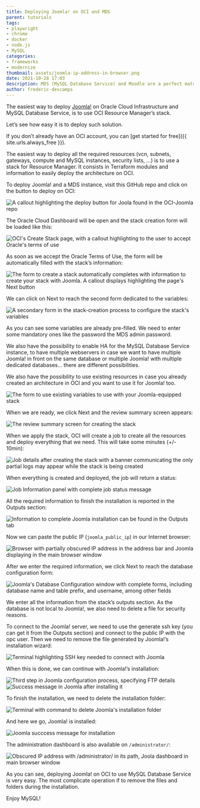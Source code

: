 ```yaml
---
title: Deploying Joomla! on OCI and MDS
parent: tutorials
tags:
- playwright
- chrome
- docker
- node.js
- MySQL
categories:
- frameworks
- modernize
thumbnail: assets/joomla-ip-address-in-browser.png
date: 2021-10-28 17:03
description: MDS (MySQL Database Service) and Moodle are a perfect match for OCI. In this tutorial, you'll learn how to deploy this popular learning management system with OCI.
author: frederic-descamps
---
```


The easiest way to deploy [Joomla!](https://www.joomla.org/) on Oracle Cloud Infrastructure and MySQL Database Service, is to use OCI Resource Manager’s stack.

Let’s see how easy it is to deploy such solution.

If you don’t already have an OCI account, you can [get started for free]({{ site.urls.always_free }}).

The easiest way to deploy all the required resources (vcn, subnets, gateways, compute and MySQL instances, security lists, …) is to use a stack for Resource Manager. It consists in Terraform modules and information to easily deploy the architecture on OCI.

To deploy Joomla! and a MDS instance, visit this GitHub repo and click on the button to deploy on OCI:

![A callout highlighting the deploy button for Joola found in the OCI-Joomla repo](assets/joomla-deploy-button.png)

The Oracle Cloud Dashboard will be open and the stack creation form will be loaded like this:

![OCI's Create Stack page, with a callout highlighting to the user to accept Oracle's terms of use](assets/joomla-stack-1-termsService.png)

As soon as we accept the Oracle Terms of Use, the form will be automatically filled with the stack’s information:

![The form to create a stack automatically completes with information to create your stack with Joomla. A callout displays highlighting the page's Next button](assets/joomla-stack-populates-next.png)

We can click on Next to reach the second form dedicated to the variables:

![A secondary form in the stack-creation process to configure the stack's variables](assets/joomla-form-for-variables.png)

As you can see some variables are already pre-filled. We need to enter some mandatory ones like the password the MDS admin password.

We also have the possibility to enable HA for the MySQL Database Service instance, to have multiple webservers in case we want to have multiple Joomla! in front on the same database or multiple Joomla! with multiple dedicated databases… there are different possibilities.

We also have the possibility to use existing resources in case you already created an architecture in OCI and you want to use it for Joomla! too.

![The form to use existing variables to use with your Joomla-equipped stack](assets/joomla-form-existing-variables.png)

When we are ready, we click Next and the review summary screen appears:

![The review summary screen for creating the stack](assets/joomla-review-screen.png)

When we apply the stack, OCI will create a job to create all the resources and deploy everything that we need. This will take some minutes (+/- 10min):

![Job details after creating the stack with a banner communicating the only partial logs may appear while the stack is being created](assets/joomla-job-details-partialLogs-banner.png)

When everything is created and deployed, the job will return a status:

![Job Information panel with complete job status message](assets/joomla-job-status-complete.png)

All the required information to finish the installation is reported in the Outputs section:

![Information to complete Joomla installation can be found in the Outputs tab](assets/joomla-outputs-tab.png)

Now we can paste the public IP (`joomla_public_ip`) in our Internet browser:

![Browser with partially obscured IP address in the address bar and Joomla displaying in the main browser window](assets/joomla-ip-address-in-browser.png)

After we enter the required information, we click Next to reach the database configuration form:

![Joomla's Database Configuration window with complete forms, including database name and table prefix, and username, among other fields](assets/joomla-database-configuration.png)

We enter all the information from the stack’s outputs section. As the database is not local to Joomla!, we also need to delete a file for security reasons.

To connect to the Joomla! server, we need to use the generate ssh key (you can get it from the Outputs section) and connect to the public IP with the opc user. Then we need to remove the file generated by Joomla!’s installation wizard:

![Terminal highlighting SSH key needed to connect with Joomla](assets/joomla-SSH-terminal.png)

When this is done, we can continue with Joomla!’s installation:

![Third step in Joomla configuration process, specifying FTP details](assets/joomla-third-step-config-FTP.png)
![Success message in Joomla after installing it](assets/joomla-success-msg.png)

To finish the installation, we need to delete the installation folder:

![Terminal with command to delete Joomla's installation folder](assets/joomla-delete-installation-folder.png)

And here we go, Joomla! is installed:

![Joomla succcess message for installation](assets/joomla-success-install-msg.png)

The administration dashboard is also available on `/administrator/`:

![Obscured IP address with /administrator/ in its path, Joola dashboard in main browser window](assets/joomla-control-panel.png)

As you can see, deploying Joomla! on OCI to use MySQL Database Service is very easy. The most complicate operation if to remove the files and folders during the installation.

Enjoy MySQL!
